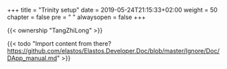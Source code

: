+++
title = "Trinity setup"
date = 2019-05-24T21:15:33+02:00
weight = 50
chapter = false
pre = "<i class='fa ela-page'></i> "
alwaysopen = false
+++ 

{{< ownership "TangZhiLong" >}}


{{< todo "Import content from there? https://github.com/elastos/Elastos.Developer.Doc/blob/master/Ignore/Doc/DApp_manual.md" >}}
